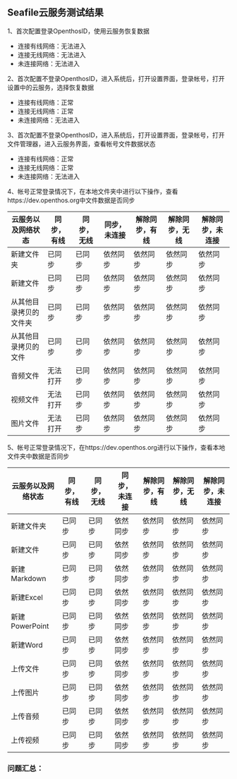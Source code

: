 ## Seafile云服务测试结果

1、首次配置登录OpenthosID，使用云服务恢复数据
- 连接有线网络：无法进入
- 连接无线网络：无法进入
- 未连接网络：无法进入

2、首次配置不登录OpenthosID，进入系统后，打开设置界面，登录帐号，打开设置中的云服务，选择恢复数据
- 连接有线网络：正常
- 连接无线网络：正常
- 未连接网络：无法进入

3、首次配置不登录OpenthosID，进入系统后，打开设置界面，登录帐号，打开文件管理器，进入云服务界面，查看帐号文件数据状态
- 连接有线网络：正常
- 连接无线网络：正常
- 未连接网络：无法进入

4、帐号正常登录情况下，在本地文件夹中进行以下操作，查看https://dev.openthos.org中文件数据是否同步

|云服务以及网络状态|同步，有线|同步，无线|同步，未连接|解除同步，有线|解除同步，无线|解除同步，未连接|
|-----|-----|-----|-----|-----|-----|-----|
|新建文件夹|已同步|已同步|依然同步|依然同步|依然同步|依然同步|
|新建文件|已同步|已同步|依然同步|依然同步|依然同步|依然同步|
|从其他目录拷贝的文件夹|已同步|已同步|依然同步|依然同步|依然同步|依然同步|
|从其他目录拷贝的文件|已同步|已同步|依然同步|依然同步|依然同步|依然同步|
|音频文件|无法打开|已同步|依然同步|依然同步|依然同步|依然同步|
|视频文件|无法打开|已同步|依然同步|依然同步|依然同步|依然同步|
|图片文件|无法打开|已同步|依然同步|依然同步|依然同步|依然同步|

5、帐号正常登录情况下，在https://dev.openthos.org进行以下操作，查看本地文件夹中数据是否同步

|云服务以及网络状态|同步，有线|同步，无线|同步，未连接|解除同步，有线|解除同步，无线|解除同步，未连接|
|-----|-----|-----|-----|-----|-----|-----|
|新建文件夹|已同步|已同步|依然同步|依然同步|依然同步|依然同步|
|新建文件|已同步|已同步|依然同步|依然同步|依然同步|依然同步|
|新建Markdown|已同步|已同步|依然同步|依然同步|依然同步|依然同步|
|新建Excel|已同步|已同步|依然同步|依然同步|依然同步|依然同步|
|新建PowerPoint|已同步|已同步|依然同步|依然同步|依然同步|依然同步|
|新建Word|已同步|已同步|依然同步|依然同步|依然同步|依然同步|
|上传文件|已同步|已同步|依然同步|依然同步|依然同步|依然同步|
|上传图片|已同步|已同步|依然同步|依然同步|依然同步|依然同步|
|上传音频|已同步|已同步|依然同步|依然同步|依然同步|依然同步|
|上传视频|已同步|已同步|依然同步|依然同步|依然同步|依然同步|

### 问题汇总：
